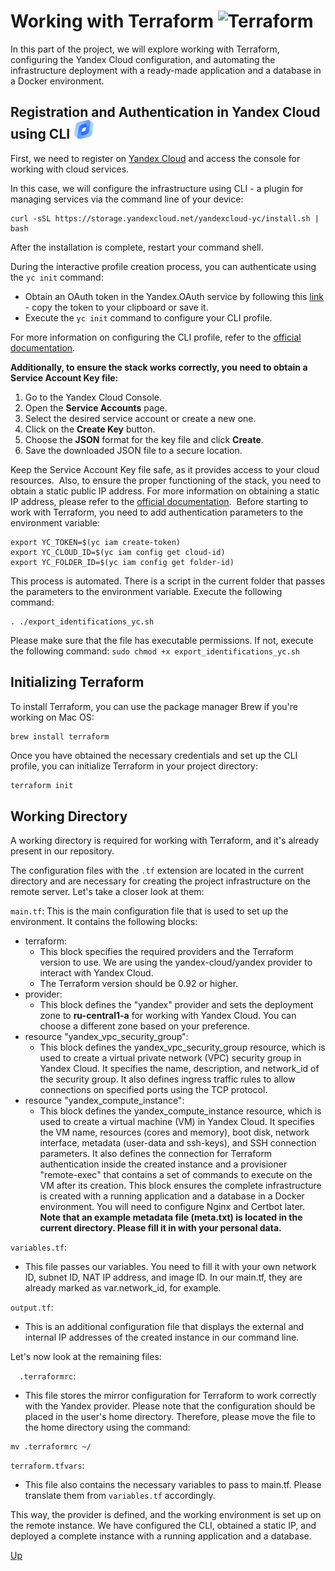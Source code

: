 # Working with Terraform <img src="https://neodoo.es/wp-content/uploads/2020/09/logo_terraform_2-480x480.png" alt="Terraform" width="auto" height="50">

In this part of the project, we will explore working with Terraform, configuring the Yandex Cloud configuration, and automating the infrastructure deployment with a ready-made application and a database in a Docker environment.

## Registration and Authentication in Yandex Cloud using CLI <img src="https://raw.githubusercontent.com/tamarinvs19/tamarinvs19/master/imgs/yandex_cloud.png" alt="YC" width="auto" height="30">

First, we need to register on [Yandex Cloud](https://cloud.yandex.com/) and access the console for working with cloud services.

In this case, we will configure the infrastructure using CLI - a plugin for managing services via the command line of your device:

```shell
curl -sSL https://storage.yandexcloud.net/yandexcloud-yc/install.sh | bash
```

After the installation is complete, restart your command shell.

During the interactive profile creation process, you can authenticate using the `yc init` command:

- Obtain an OAuth token in the Yandex.OAuth service by following this [link](https://oauth.yandex.com/authorize?response_type=token&client_id=1a6990aa636648e9b2ef855fa7bec2fb) - copy the token to your clipboard or save it.
- Execute the `yc init` command to configure your CLI profile.

For more information on configuring the CLI profile, refer to the [official documentation](https://cloud.yandex.com/docs/cli/quickstart).

**Additionally, to ensure the stack works correctly, you need to obtain a Service Account Key file:**

1. Go to the Yandex Cloud Console.
2. Open the **Service Accounts** page.
3. Select the desired service account or create a new one.
4. Click on the **Create Key** button.
5. Choose the **JSON** format for the key file and click **Create**.
6. Save the downloaded JSON file to a secure location.

Keep the Service Account Key file safe, as it provides access to your cloud resources.  Also, to ensure the proper functioning of the stack, you need to obtain a static public IP address. For more information on obtaining a static IP address, please refer to the [official documentation](https://cloud.yandex.com/docs/vpc/operations/get-static-ip).
 Before starting to work with Terraform, you need to add authentication parameters to the environment variable:

```shell
export YC_TOKEN=$(yc iam create-token)
export YC_CLOUD_ID=$(yc iam config get cloud-id)
export YC_FOLDER_ID=$(yc iam config get folder-id)

```


This process is automated. There is a script in the current folder that passes the parameters to the environment variable. Execute the following command: 

```shell
. ./export_identifications_yc.sh 
```

Please make sure that the file has executable permissions. If not, execute the following command: ```sudo chmod +x export_identifications_yc.sh```

## Initializing Terraform

To install Terraform, you can use the package manager Brew if you're working on Mac OS:

```bash
brew install terraform
```


Once you have obtained the necessary credentials and set up the CLI profile, you can initialize Terraform in your project directory:

```shell
terraform init  
```

## Working Directory

A working directory is required for working with Terraform, and it's already present in our repository.

The configuration files with the `.tf` extension are located in the current directory and are necessary for creating the project infrastructure on the remote server. Let's take a closer look at them:

`main.tf`: This is the main configuration file that is used to set up the environment. It contains the following blocks:

- terraform:
  - This block specifies the required providers and the Terraform version to use. We are using the yandex-cloud/yandex provider to interact with Yandex Cloud.
  - The Terraform version should be 0.92 or higher.
- provider:
  - This block defines the "yandex" provider and sets the deployment zone to **ru-central1-a** for working with Yandex Cloud. You can choose a different zone based on your preference.
- resource "yandex_vpc_security_group":
  - This block defines the yandex_vpc_security_group resource, which is used to create a virtual private network (VPC) security group in Yandex Cloud. It specifies the name, description, and network_id of the security group. It also defines ingress traffic rules to allow connections on specified ports using the TCP protocol.
- resource "yandex_compute_instance":
  - This block defines the yandex_compute_instance resource, which is used to create a virtual machine (VM) in Yandex Cloud. It specifies the VM name, resources (cores and memory), boot disk, network interface, metadata (user-data and ssh-keys), and SSH connection parameters. It also defines the connection for Terraform authentication inside the created instance and a provisioner "remote-exec" that contains a set of commands to execute on the VM after its creation. This block ensures the complete infrastructure is created with a running application and a database in a Docker environment. You will need to configure Nginx and Certbot later. **Note that an example metadata file (meta.txt) is located in the current directory. Please fill it in with your personal data.**

`variables.tf`:
- This file passes our variables. You need to fill it with your own network ID, subnet ID, NAT IP address, and image ID. In our main.tf, they are already marked as var.network_id, for example.

`output.tf`:
- This is an additional configuration file that displays the external and internal IP addresses of the created instance in our command line.

Let's now look at the remaining files:

`  .terraformrc`:
- This file stores the mirror configuration for Terraform to work correctly with the Yandex provider. Please note that the configuration should be placed in the user's home directory. Therefore, please move the file to the home directory using the command:

```shell
mv .terraformrc ~/
```

`terraform.tfvars`:
- This file also contains the necessary variables to pass to main.tf. Please translate them from `variables.tf` accordingly.

This way, the provider is defined, and the working environment is set up on the remote instance. We have configured the CLI, obtained a static IP, and deployed a complete instance with a running application and a database.

[Up](#anchor)
